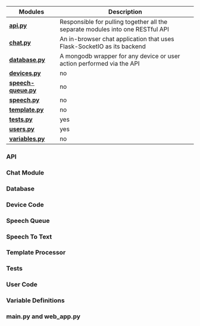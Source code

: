

| Modules | Description |
| --------------- | ------------------------------------------------------------------------------ | 
| **[api.py](#API)** | Responsible for pulling together all the separate modules into one RESTful API | 
| **[chat.py](#Chat_Module)** | An in-browser chat application that uses Flask-SocketIO as its backend | 
| **[database.py](#Database)** |  A mongodb wrapper for any device or user action performed via the API | 
| **[devices.py](#Device_Code)** | no |  
| **[speech-queue.py](#Speech_Queue)** | no | 
| **[speech.py](#Speech_To_Text)** |  no | 
| **[template.py](#Template_Processor)** | no | 
| **[tests.py](#Tests)** | yes | 
| **[users.py](#User_Code)** |  yes | 
| **[variables.py](#Variable_Definitions)**|  no |



### API

### Chat Module

### Database
### Device Code
### Speech Queue
### Speech To Text

### Template Processor

### Tests 

### User Code 

### Variable Definitions 

### main.py and web_app.py